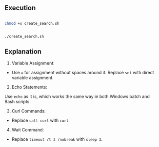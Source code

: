 


## Execution 
```sh

chmod +x create_search.sh


./create_search.sh
```

## Explanation


1. Variable Assignment:
- Use `=` for assignment without spaces around it.
Replace `set` with direct variable assignment.

2. Echo Statements:

Use `echo` as it is, which works the same way in both Windows batch and Bash scripts.

3. Curl Commands:
- Replace `call curl` with `curl`.

4. Wait Command:
- Replace `timeout /t 3 /nobreak` with `sleep 3`.
